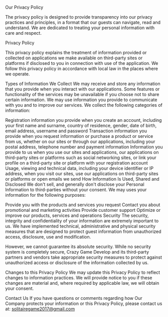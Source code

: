 Our Privacy Policy

The privacy policy is designed to provide transparency into our privacy practices and principles, in a format that our guests can navigate, read and understand. We are dedicated to treating your personal information with care and respect.

Privacy Policy

This privacy policy explains the treatment of information provided or collected on applications we make available on third-party sites or platforms if disclosed to you in connection with use of the application. We follow this privacy policy in accordance with local law in the places where we operate.

Types of Information We Collect
We may receive and store any information that you provide when you interact with our applications. Some features or functionality of the services may be unavailable if you choose not to share certain information. We may use information you provide to communicate with you and to improve our services. We collect the following categories of information:

Registration information you provide when you create an account, including your first name and surname, country of residence, gender, date of birth, email address, username and password
Transaction information you provide when you request information or purchase a product or service from us, whether on our sites or through our applications, including your postal address, telephone number and payment information
Information you provide to us when you use our sites and applications, our applications on third-party sites or platforms such as social networking sites, or link your profile on a third-party site or platform with your registration account
Usage, viewing and technical data, including your device identifier or IP address, when you visit our sites, use our applications on third-party sites or platforms or open emails we send
How Information Is Used, Shared and Disclosed
We don't sell, and generally don't disclose your Personal Information to third-parties without your consent.
We may uses your information for the following purposes:

Provide you with the products and services you request
Contact you about promotional and marketing activities
Provide customer support
Optimize or improve our products, services and operations
Security
The security, integrity and confidentiality of your information are extremely important to us. We have implemented technical, administrative and physical security measures that are designed to protect guest information from unauthorized access, disclosure, use and modification.

However, we cannot guarantee its absolute security. While no security system is completely secure, Crazy Game Develop and its third-party partners and vendors take appropriate security measures to protect against unauthorized access or disclosure of the information collected by us.

Changes to this Privacy Policy
We may update this Privacy Policy to reflect changes to information practices. We will provide notice to you if these changes are material and, where required by applicable law, we will obtain your consent.

Contact Us
If you have questions or comments regarding how Our Company protects your information or this Privacy Policy, please contact us at: solitairegame2017@gmail.com
